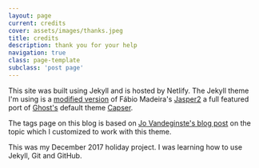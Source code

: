 ```yaml
---
layout: page
current: credits
cover: assets/images/thanks.jpeg
title: credits
description: thank you for your help
navigation: true
class: page-template
subclass: 'post page'
---
```


This site was built using Jekyll and is hosted by Netlify. The Jekyll theme I'm using is a [modified version](https://github.com/rahidelvi/G14) of Fábio Madeira's [Jasper2](https://github.com/myJekyll/jasper2) a full featured port of [Ghost's](https://ghost.org/) default theme  [Capser](https://github.com/TryGhost/Casper).

The tags page on this blog is based on [Jo Vandeginste's blog post](http://jovandeginste.github.io/2016/05/04/add-a-tag-cloud-to-my-jekyll-site.html) on the topic which I customized to work with this theme.

This was my December 2017 holiday project. I was learning how to use Jekyll, Git and GitHub.
